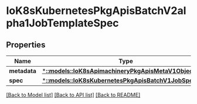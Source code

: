 # IoK8sKubernetesPkgApisBatchV2alpha1JobTemplateSpec

## Properties
Name | Type | Description | Notes
------------ | ------------- | ------------- | -------------
**metadata** | [***::models::IoK8sApimachineryPkgApisMetaV1ObjectMeta**](io.k8s.apimachinery.pkg.apis.meta.v1.ObjectMeta.md) |  | [optional] 
**spec** | [***::models::IoK8sKubernetesPkgApisBatchV1JobSpec**](io.k8s.kubernetes.pkg.apis.batch.v1.JobSpec.md) |  | [optional] 

[[Back to Model list]](../README.md#documentation-for-models) [[Back to API list]](../README.md#documentation-for-api-endpoints) [[Back to README]](../README.md)


